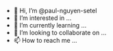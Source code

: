 - 👋 Hi, I’m @paul-nguyen-setel
- 👀 I’m interested in ...
- 🌱 I’m currently learning ...
- 💞️ I’m looking to collaborate on ...
- 📫 How to reach me ...

<!---
paul-nguyen-setel/paul-nguyen-setel is a ✨ special ✨ repository because its `README.md` (this file) appears on your GitHub profile.
You can click the Preview link to take a look at your changes.
--->
